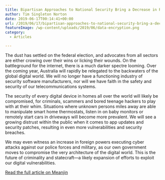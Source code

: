 ```yaml
---
title: Bipartisan Approaches to National Security Bring a Decrease in Rights
author: Tim Singleton Norton
date: 2019-06-17T00:14:41+00:00
url: /2019/06/17/bipartisan-approaches-to-national-security-bring-a-decrease-in-rights/
featureImage: /wp-content/uploads/2019/06/data-encryption.png
category:
  - Articles

---
```

The dust has settled on the federal election, and advocates from all sectors are either crowing over their wins or licking their wounds. On the battleground for the internet, there is a much darker spectre looming. Over the coming year, Australia will rapidly be relegated to the backwaters of the global digital world. We will no longer have a functioning industry of security software manufacturers, nor will we have faith in the safety and security of our telecommunications systems.

The security of every digital device in homes all over the world will likely be compromised, for criminals, scammers and bored teenage hackers to play with at their whim. Situations where unknown persons miles away are able to manipulate smart home thermostats, listen in on baby monitors or remotely start cars in driveways will become more prevalent. We will see a growing distrust within the public when it comes to app updates and security patches, resulting in even more vulnerabilities and security breaches.

We may even witness an increase in foreign powers executing cyber attacks against our police forces and military, as our own government moves to compromise the very architecture of the digital world. This is the future of criminality and statecraft—a likely expansion of efforts to exploit our digital vulnerabilities.

[Read the full article on Meanjin][1]

 [1]: https://meanjin.com.au/blog/bipartisan-approaches-to-national-security-bring-a-decrease-in-rights/
